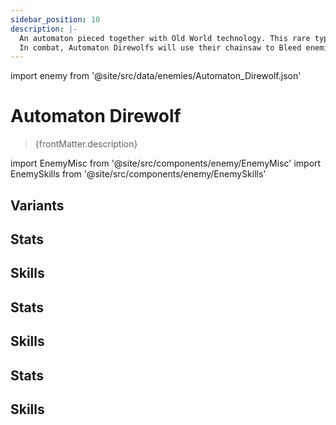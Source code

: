 ```yaml
---
sidebar_position: 10
description: |-
  An automaton pieced together with Old World technology. This rare type of humanoid automaton is equipped with a chainsaw on its right arm, presumably used for mining or construction operations.
  In combat, Automaton Direwolfs will use their chainsaw to Bleed enemies, dealing DoT.
---
```


import enemy from '@site/src/data/enemies/Automaton_Direwolf.json'

# Automaton Direwolf
<blockquote>{frontMatter.description}</blockquote>

import EnemyMisc from '@site/src/components/enemy/EnemyMisc'
import EnemySkills from '@site/src/components/enemy/EnemySkills'

## Variants

<Tabs>
<TabItem value='0' label='Automaton Direwolf'>

<h2>Stats</h2>

<EnemyMisc enemy={enemy} variant={0} />

<h2>Skills</h2>

<EnemySkills enemy={enemy} variant={0} />
</TabItem>
<TabItem value='1' label='Automaton Direwolf (Bug)'>

<h2>Stats</h2>

<EnemyMisc enemy={enemy} variant={1} />

<h2>Skills</h2>

<EnemySkills enemy={enemy} variant={1} />
</TabItem>
<TabItem value='2' label='Automaton Direwolf (Complete)'>

<h2>Stats</h2>

<EnemyMisc enemy={enemy} variant={2} />

<h2>Skills</h2>

<EnemySkills enemy={enemy} variant={2} />
</TabItem>
</Tabs>
